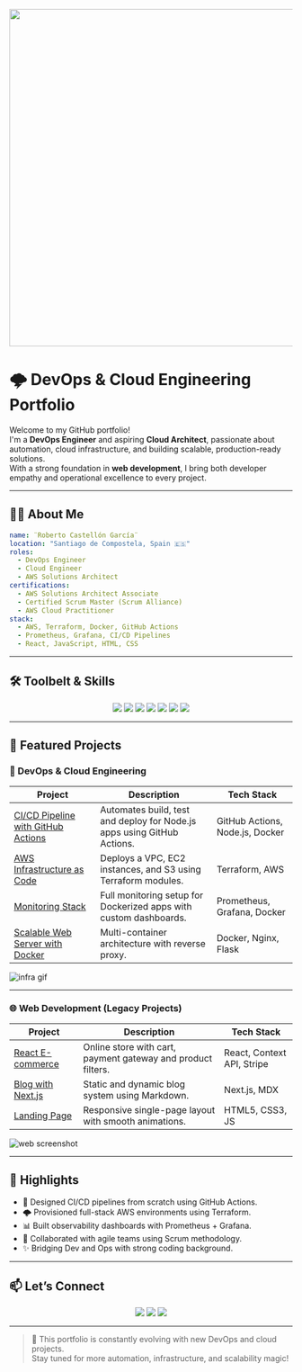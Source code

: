 

<!-- Banner o gif superior -->
<p align="center">
  <img src="https://wallpaperaccess.com/full/2648926.png" width="600"/>
</p>

# 🌩️ DevOps & Cloud Engineering Portfolio

Welcome to my GitHub portfolio!  
I'm a **DevOps Engineer** and aspiring **Cloud Architect**, passionate about automation, cloud infrastructure, and building scalable, production-ready solutions.  
With a strong foundation in **web development**, I bring both developer empathy and operational excellence to every project.

---

## 🧑‍🚀 About Me

```yaml
name: ¨Roberto Castellón García¨
location: "Santiago de Compostela, Spain 🇪🇸"
roles:
  - DevOps Engineer
  - Cloud Engineer
  - AWS Solutions Architect
certifications:
  - AWS Solutions Architect Associate
  - Certified Scrum Master (Scrum Alliance)
  - AWS Cloud Practitioner 
stack:
  - AWS, Terraform, Docker, GitHub Actions
  - Prometheus, Grafana, CI/CD Pipelines
  - React, JavaScript, HTML, CSS
```

---

## 🛠️ Toolbelt & Skills

<div align="center">
  <img src="https://img.shields.io/badge/AWS-232F3E?style=for-the-badge&logo=amazonaws&logoColor=white"/>
  <img src="https://img.shields.io/badge/Terraform-7B42BC?style=for-the-badge&logo=terraform&logoColor=white"/>
  <img src="https://img.shields.io/badge/Docker-2496ED?style=for-the-badge&logo=docker&logoColor=white"/>
  <img src="https://img.shields.io/badge/GitHub%20Actions-2088FF?style=for-the-badge&logo=github-actions&logoColor=white"/>
  <img src="https://img.shields.io/badge/Prometheus-E6522C?style=for-the-badge&logo=prometheus&logoColor=white"/>
  <img src="https://img.shields.io/badge/Grafana-F46800?style=for-the-badge&logo=grafana&logoColor=white"/>
  <img src="https://img.shields.io/badge/React-61DAFB?style=for-the-badge&logo=react&logoColor=black"/>
</div>

---

## 🚀 Featured Projects

### 🧱 DevOps & Cloud Engineering

| Project | Description | Tech Stack |
|--------|-------------|------------|
| [CI/CD Pipeline with GitHub Actions](https://github.com/yourusername/ci-cd-pipeline) | Automates build, test and deploy for Node.js apps using GitHub Actions. | GitHub Actions, Node.js, Docker |
| [AWS Infrastructure as Code](https://github.com/yourusername/terraform-aws-infra) | Deploys a VPC, EC2 instances, and S3 using Terraform modules. | Terraform, AWS |
| [Monitoring Stack](https://github.com/yourusername/monitoring-prometheus-grafana) | Full monitoring setup for Dockerized apps with custom dashboards. | Prometheus, Grafana, Docker |
| [Scalable Web Server with Docker](https://github.com/yourusername/docker-nginx-loadbalancer) | Multi-container architecture with reverse proxy. | Docker, Nginx, Flask |

![infra gif](https://media2.giphy.com/media/v1.Y2lkPTc5MGI3NjExczVsczNqdzNtOWliamxtNGdzZGx4NnA3cmljcjA1YWtpc3VoYXBzaiZlcD12MV9pbnRlcm5hbF9naWZfYnlfaWQmY3Q9Zw/jBOOXxSJfG8kqMxT11/giphy.gif)

---

### 🌐 Web Development (Legacy Projects)

| Project | Description | Tech Stack |
|--------|-------------|------------|
| [React E-commerce](https://github.com/yourusername/ecommerce-react) | Online store with cart, payment gateway and product filters. | React, Context API, Stripe |
| [Blog with Next.js](https://github.com/yourusername/blog-nextjs) | Static and dynamic blog system using Markdown. | Next.js, MDX |
| [Landing Page](https://github.com/yourusername/landing-page) | Responsive single-page layout with smooth animations. | HTML5, CSS3, JS |

![web screenshot](https://user-images.githubusercontent.com/yourusername/screenshots/project-example.png)

---

## 📸 Highlights

- 🧠 Designed CI/CD pipelines from scratch using GitHub Actions.
- 🌩️ Provisioned full-stack AWS environments using Terraform.
- 📊 Built observability dashboards with Prometheus + Grafana.
- 🤝 Collaborated with agile teams using Scrum methodology.
- ✨ Bridging Dev and Ops with strong coding background.

---

## 📫 Let’s Connect

<p align="center">
  <a href="https://linkedin.com/in/yourusername"><img src="https://img.shields.io/badge/LinkedIn-blue?style=for-the-badge&logo=linkedin"/></a>
  <a href="mailto:youremail@example.com"><img src="https://img.shields.io/badge/Email-D14836?style=for-the-badge&logo=gmail&logoColor=white"/></a>
  <a href="https://github.com/yourusername"><img src="https://img.shields.io/badge/GitHub-100000?style=for-the-badge&logo=github&logoColor=white"/></a>
</p>

---

> 🔄 This portfolio is constantly evolving with new DevOps and cloud projects.  
> Stay tuned for more automation, infrastructure, and scalability magic!
